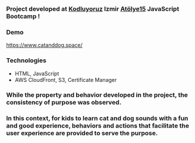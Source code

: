 ### Project developed at <a href="https://github.com/Kodluyoruz">Kodluyoruz</a> Izmir <a href="https://github.com/atolye15">Atölye15</a> JavaScript Bootcamp !

### Demo
https://www.catanddog.space/

### Technologies
- HTML, JavaScript
- AWS CloudFront, S3, Certificate Manager

### While the property and behavior developed in the project, the consistency of purpose was observed.
### In this context, for kids to learn cat and dog sounds with a fun and good experience, behaviors and actions that facilitate the user experience are provided to serve the purpose.
